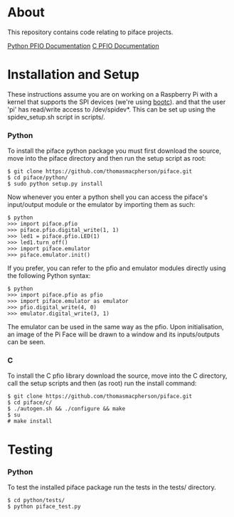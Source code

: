 About
=====
This repository contains code relating to piface projects.

[Python PFIO Documentation](https://docs.google.com/document/d/1pSfTMevvtkBD4eyeHyry4cFMDAgvq6mMASoTBlw44TU/edit)
[C PFIO
Documentation](https://docs.google.com/document/d/1M-Rb1Ox-C8oBIhDCE_e0yn1KvbEykMnJZ4aUwCc8Aec/edit)


Installation and Setup
======================
These instructions assume you are on working on a Raspberry Pi with a 
kernel that supports the SPI devices (we're using [bootc](http://www.bootc.net/)).
and that the user 'pi' has read/write access to /dev/spidev*. This can
be set up using the spidev_setup.sh script in scripts/.

### Python
To install the piface python package you must first download the source,
move into the piface directory and then run the setup script as root:

    $ git clone https://github.com/thomasmacpherson/piface.git
    $ cd piface/python/
    $ sudo python setup.py install

Now whenever you enter a python shell you can access the piface's
input/output module or the emulator by importing them as such:

    $ python
    >>> import piface.pfio
    >>> piface.pfio.digital_write(1, 1)
    >>> led1 = piface.pfio.LED(1)
    >>> led1.turn_off()
    >>> import piface.emulator
    >>> piface.emulator.init()

If you prefer, you can refer to the pfio and emulator modules directly
using the following Python syntax:

    $ python
    >>> import piface.pfio as pfio
    >>> import piface.emulator as emulator
    >>> pfio.digital_write(4, 0)
    >>> emulator.digital_write(3, 1)

The emulator can be used in the same way as the pfio. Upon initialisation,
an image of the Pi Face will be drawn to a window and its inputs/outputs
can be seen.

### C
To install the C pfio library download the source, move into the C directory,
call the setup scripts and then (as root) run the install command:

    $ git clone https://github.com/thomasmacpherson/piface.git
    $ cd piface/c/
    $ ./autogen.sh && ./configure && make
    $ su
    # make install

Testing
=======
### Python
To test the installed piface package run the tests in the tests/ directory.

    $ cd python/tests/
    $ python piface_test.py
